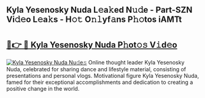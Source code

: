## Kyla Yesenosky Nuda L𝚎a𝚔ed N𝚞𝚍e - Part-SZN Vi𝚍𝚎o L𝚎a𝚔s - H𝚘𝚝 O𝚗𝚕yf𝚊ns P𝚑𝚘tos iAMTt

# <h2><a href="http://kf6jwlw.oniu.top/?m=Kyla+Yesenosky+Nuda">🔗👉 🔴 Kyla Yesenosky Nuda P𝚑ot𝚘𝚜 V𝚒d𝚎o</a></h2>

[![Kyla Yesenosky Nuda Nu𝚍e𝚜](https://i.imgur.com/0qMVB7G.gif)](http://kf6jwlw.oniu.top/?m=Kyla+Yesenosky+Nuda)
Online thought leader Kyla Yesenosky Nuda, celebrated for sharing dance and lifestyle material, consisting of presentations and personal vlogs. Motivational figure Kyla Yesenosky Nuda, famed for their exceptional accomplishments and dedication to creating a positive change in the world.  
